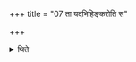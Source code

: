+++
title = "07 ता यदभिहिङ्करोति स"

+++

<details><summary>थिते</summary>

ता यदभिहिङ्करोति स उद्गीथः । यत्प्रत्यभिहिङ्कुर्वन्ति स उपगीथः ७
</details>
